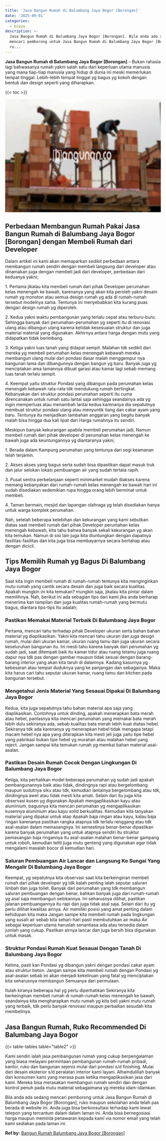 ```yaml
---
title: 'Jasa Bangun Rumah di Balumbang Jaya Bogor [Borongan]'
date: '2025-09-01'
categories:
  - biaya
description: >-
  Jasa Bangun Rumah di Balumbang Jaya Bogor [Borongan]. Bila anda ada sedang
  mencari pemborong untuk Jasa Bangun Rumah di Balumbang Jaya Bogor [Borongan],
  ru...
---
```


**Jasa Bangun Rumah di Balumbang Jaya Bogor \[Borongan\]** – Bukan rahasia lagi bahwasanya rumah yakni salah satu dari keperluan utama manusia yang mana tiap-tiap manusia yang hidup di dunia ini meski memerlukan tempat tinggal. Lebih-lebih tempat tinggal yg bagus yg kokoh dengan bentuk dan design seperti yang diharapkan.

{{< toc >}}

![Jasa Bangun Rumah di Balumbang Jaya Bogor [Borongan]](/images/borong-bangunan-07.png)

## Perbedaan Membangun Rumah Pakai Jasa Bangun Rumah di Balumbang Jaya Bogor \[Borongan\] dengan Membeli Rumah dari Developer

Dalam artikel ini kami akan memaparkan sedikit perbedaan antara membangun rumah sendiri dengan membeli langsung dari developer atau dinamakan juga dengan membeli jadi dari developer, perbedaan dari keduanya yakni;

1\. Pertama jikalau kita membeli rumah dari pihak Developer perumahan kelas menengah ke bawah, karenanya yang akan kita peroleh yakni desain rumah yg monoton atau semua design rumah yg ada di rumah-rumah tersebut modelnya sama. Tentunya ini menyebabkan kita kurang puas dengan design rumah yg diperoleh.

2\. Kedua yakni waktu pembangunan yang terlalu cepat atau terburu-buru. Sehingga banyak dari perumahan-perumahan yg seperti itu di renovasi ulang atau dibangun ulang karena ketidak kesesuaian struktur dan juga material material yang digunakan. Akhirnya antara harga dengan mutu yang didapatkan tidak berimbang.

3\. Ketiga yakni luas tanah yang didapat sempit. Malahan tdk sedikit dari mereka yg membeli perumahan kelas menengah kebawah mereka membangun ulang mulai dari pondasi dasar malah menggempur nya bangunan lama dan dibangunnya dengan bangun yg baru. Banyak juga yg menciptakan area tamannya dibuat garasi atau kamar lagi sebab memang luas tanah terlalu sempit.

4\. Keempat yaitu struktur Pondasi yang dibangun pada perumahan kelas menengah kebawah rata-rata tdk mendukung rumah bertingkat. Kebanyakan dari struktur pondasi perumahan seperti itu cuma direncanakan untuk rumah satu lantai saja sehingga seandainya ada yg ingin memperluas atau menambah lantai kedua karenanya dia sepatutnya membuat struktur pondasi ulang atau menyuntik tiang dan cakar ayam yang baru. Tentunya itu menjadikan tambahan anggaran yang begitu banyak malah bisa hingga dua kali lipat dari Harga rumahnya itu sendiri.

Meskipun banyak kekurangan apabila membeli perumahan jadi, Namun membeli rumah dari pihak developer di perumahan kelas menengah ke bawah juga ada keuntungannya yg diantaranya yakni;

1\. Berada dalam Kampung perumahan yang tentunya dari segi keamanan telah terjamin.

2\. Akses akses yang bagus serta sudah bisa dipastikan dapat masuk truk dan jalur selokan lokasi pembuangan air yang sudah tertata rapih.

3\. Pusat sentra perbelanjaan seperti minimarket mudah diakses karena memang kebanyakan dari rumah-rumah kelas menengah ke bawah hari ini sudah disediakan sedemikian rupa hingga orang lebih berminat untuk membeli.

4\. Taman bermain, mesjid dan lapangan olahraga yg telah disediakan hanya untuk warga komplek perumahan.

Nah, setelah beberapa kelebihan dan kekurangan yang kami sebutkan diatas saat membeli rumah dari pihak Developer perumahan kelas menengah kebawah, kita tahu bahwa banyak sekali kekurangan yg akan kita temukan. Namun di sisi lain juga kita diuntungkan dengan dapatnya fasilitas-fasilitas dan kita juga bisa membayarnya secara bertahap atau dengan dicicil.

## Tips Memilih Rumah yg Bagus Di Balumbang Jaya Bogor

Saat kita ingin membeli rumah di rumah-rumah tentunya kita menginginkan mutu rumah yang cantik secara desain dan juga baik secara kualitas. Apakah mungkin ini kita temukan? mungkin saja, jikalau kita pintar dalam memilihnya. Nah, berikut ini ada sebagian tips dari kami jika anda berharap menerima kan tampilan dan juga kualitas rumah-rumah yang bermutu bagus, diantara tips-tips Itu adalah;

### Pastikan Memakai Material Terbaik Di Balumbang Jaya Bogor

Pertama, mencari tahu terhadap pihak Developer ukuran serta bahan bahan material yg diaplikasikan. Yakni kita mencari tahu ukuran dan juga design rumah, mulai dari ukuran kamar, ukuran ruang tamu dan juga ukuran secara keseluruhan bangunan itu. Ini mesti tahu karena banyak dari perumahan yg sudah jadi, saat ditempati baik itu kamar tidur atau ruang tetamu juga ruang dapur nya tdk pas dengan gambar maupun tidak sesuai dengan barang-barang interior yang akan kita taruh di dalamnya. Kadang kasurnya yg kebesaran atau tempat duduknya yang ke panjangan dan sebagainya. Maka kita harus cari tahu seputar ukuran kamar, ruang tamu dan kitchen pada bangunan tersebut.

### Mengetahui Jenis Material Yang Sesauai Dipakai Di Balumbang Jaya Bogor

Kedua, kita juga sepatutnya tahu bahan material apa saja yang diaplikasikan. Contohnya untuk dinding, apakah menerapkan bata merah atau hebel, pantasnya kita mencari perumahan yang memakai bata merah lebih dulu sekiranya ada, sebab kualitas bata merah lebih kuat diatas hebel. Sekiranya tdk ada karenanya yg menerapkan hebel tidak mengapa tetapi macam hebel nya apa yang diterapkan kita mesti jeli juga yaitu tipe hebel yang pabrikasi bukan tipe hebel yg murahan atau malahan hebel yang reject. Jangan sampai kita temukan rumah yg memkai bahan material asal-asalan.

### Pastikan Desain Rumah Cocok Dengan Lingkungan Di Balumbang Jaya Bogor

Ketiga, kita perhatikan model beberapa perumahan yg sudah jadi apakah pembangunannya baik atau tidak, dindingnya rapi atau bergelombang maupun sudutnya siku atau tdk, kemudian lantainya bergelombang atau tdk, dindingnya awet atau tidak mesti kita amati. Selain dari itu juga kita observasi kusen yg digunakan Apakah mengaplikasikan kayu atau aluminium, bagusnya kita mencari perumahan yg mengaplikasikan kusennya aluminium atau kayu solid berkualitas. Kemudian kita tanyakan material yang dipakai untuk atap Apakah baja ringan atau kayu, kalau baja ringan karenanya pastikan rangka atapnya tdk terlalu renggang atau tdk asal-asalan dalam memasangnya. Ini semestinya benar-benar dipastikan karena banyak perumahan yang untuk atapnya sendiri itu struktur pemasangan baja ringannya itu asal-asalan malahan benar-benar gampang untuk roboh, kemudian teliti juga mutu genteng yang digunakan agar tidak mengalami masalah bocor di kemudian hari.

### Saluran Pembuangan Air Lancar dan Langsung Ke Sungai Yang Mengalir Di Balumbang Jaya Bogor

Keempat, yg sepatutnya kita observasi saat kita berkeinginan membeli rumah dari pihak developer yg tdk kalah penting ialah seputar saluran limbah dan juga toilet. Banyak dari perumahan yang tdk membangun saluran pembuangan dengan benar, bahkan banyak juga dari rumah-rumah yg asal saja membangun selokannya. Ini seharusnya dilihat, pastikan jalanan pembuangannya itu rapi dan juga tidak asal saja. Selain dari itu yg perlu dilihat kwalitas airnya. Air memiliki posisi yang amat penting dalam kehidupan kita maka Jangan sampe kita membeli rumah pada lingkungan yang susah air sebab kita sehari-hari pasti membutuhkan air maka Air sebagai keperluan utama haruslah senantiasa ada atau tersedia dalam jumlah yang cukup. Pastikan airnya lancar dan juga bersih bisa digunakan untuk masak.

### Struktur Pondasi Rumah Kuat Sesauai Dengan Tanah Di Balumbang Jaya Bogor

Kelima, pasti kan Pondasi yg dibangun yakni dengan pondasi cakar ayam atau struktur beton. Jangan sampe kita membeli rumah dengan Pondasi yg asal-asalan sebab ini akan menjadi kekeliruan yang fatal yg menciptakan kita seharusnya membangun Semuanya dari permulaan.

Itulah kiranya beberapa hal yg perlu diperhatikan Sekiranya kita berkeinginan membeli rumah di rumah-rumah kelas menengah ke bawah, seandainya kita mengharapkan mutu rumah yg kita beli yakni mutu rumah yang terbaik, tdk perlu banyak renovasi maupun perbaikan sesudah kita membelinya.

## Jasa Bangun Rumah, Ruko Recommended Di Balumbang Jaya Bogor

{{< table-tables table="table2" >}}

Kami sendiri ialah jasa pembangunan rumah yang cukup berpengalaman yang biasa melayani permintaan pembangunan rumah-rumah pribadi, kantor, ruko dan bangunan sejenis mulai dari pondasi s/d finishing. Mulai dari desain eksterior s/d peralatan interior kami layani. Alhamdulillah banyak dari konsumen kami yang merasa puas ketika mengaplikasikan jasa dari kami. Mereka bisa merasakan membangun rumah sendiri dan dengan kontrol penuh pada mutu material sebagaimana yg mereka idam-idamkan.

Bila anda ada sedang mencari pemborong untuk Jasa Bangun Rumah di Balumbang Jaya Bogor \[Borongan\], ruko maupun sekolahan anda telah pas berada di website ini. Anda juga bisa berkonsultasi terhadap kami lewat telepon yang tercantum dalam dalam laman ini. Anda bisa bernegosiasi harga maupun meminta penawaran kepada kami via nomor email yang telah kami sediakan pada laman ini.

**Ref by:** [Bangun Rumah Balumbang Jaya Bogor [Borongan]](https://id.wikipedia.org/wiki/Bangun)
